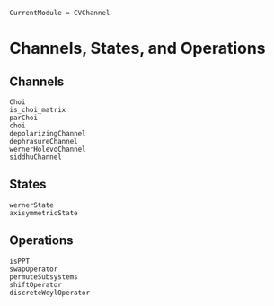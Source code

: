 ```@meta
CurrentModule = CVChannel
```
# Channels, States, and Operations

## Channels

```@docs
Choi
is_choi_matrix
parChoi
choi
depolarizingChannel
dephrasureChannel
wernerHolevoChannel
siddhuChannel
```

## States

```@docs
wernerState
axisymmetricState
```

## Operations

```@docs
isPPT
swapOperator
permuteSubsystems
shiftOperator
discreteWeylOperator
```
